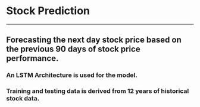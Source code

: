# Stock Prediction
---------------------------------------------------------------------------------------------
## Forecasting the next day stock price based on the previous 90 days of stock price performance.

### An LSTM Architecture is used for the model.
### Training and testing data is derived from 12 years of historical stock data.
